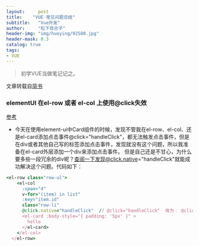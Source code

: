 ```yaml
---
layout:     post
title:    "VUE-常见问题总结"
subtitle:   "Vue开发"
author:     "松下百合子"
header-img: "img/huoying/92580.jpg"
header-mask: 0.3
catalog: true
tags:
- VUE
---
```


> 初学VUE当做笔记记之。

文章转载自[简书](https://element.eleme.cn/#/zh-CN/component/layout) 



### elementUI 在el-row 或者 el-col 上使用@click失效

[参考](https://www.jianshu.com/p/39553cc705ea) 

- 今天在使用element-ui中Card组件的时候，发现不管我在el-row、el-col、还是el-card添加点击事件@click="handleClick"，都无法触发点击事件，但是在div或者其他自己写的标签添加点击事件，发现就没有这个问题，所以我准备在el-card外层添加一个div来添加点击事件。
但是自己还是不甘心，为什么要多些一段冗余的div呢？查阅一下发现@click.native="handleClick"就能成功解决这个问题。代码如下：

```ruby
<el-row class="row-ul">
    <el-col
      :span="4"
      v-for="(item) in list"
      :key="item.id"
      class="row-li"
      @click.native="handleClick"  // @click="handleClick"  改为： @click.native="handleClick" >
      <el-card :body-style="{ padding: '5px' }" >
        hello
      </el-card>
    </el-col>
  </el-row>
```























